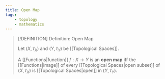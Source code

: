 ```yaml
---
title: Open Map
tags:
    - topology
    - mathematics
---
```



>[!DEFINITION] Definition: Open Map
>
>Let $(X, \tau_X)$ and $(Y, \tau_Y)$ be [[Topological Spaces]].
>
>A [[Functions|function]] $f: X \to Y$ is an **open map** iff the [[Functions|image]] of every [[Topological Spaces|open subset]] of $(X, \tau_X)$ is [[Topological Spaces|open]] in $(Y, \tau_Y)$.
>